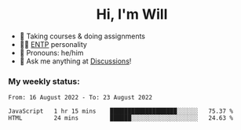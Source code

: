 <h1 align="center">Hi, I'm Will</h1>


-   :seedling: Taking courses & doing assignments
-   :man_scientist: [ENTP](https://www.16personalities.com/entp-personality) personality
-   :man: Pronouns: he/him
-   :thought_balloon: Ask me anything at [Discussions](https://github.com/willjoje/willjoje/discussions/new)!

### My weekly status:
<!--START_SECTION:waka-->

```text
From: 16 August 2022 - To: 23 August 2022

JavaScript   1 hr 15 mins    ███████████████████░░░░░░   75.37 %
HTML         24 mins         ██████░░░░░░░░░░░░░░░░░░░   24.63 %
```

<!--END_SECTION:waka-->
